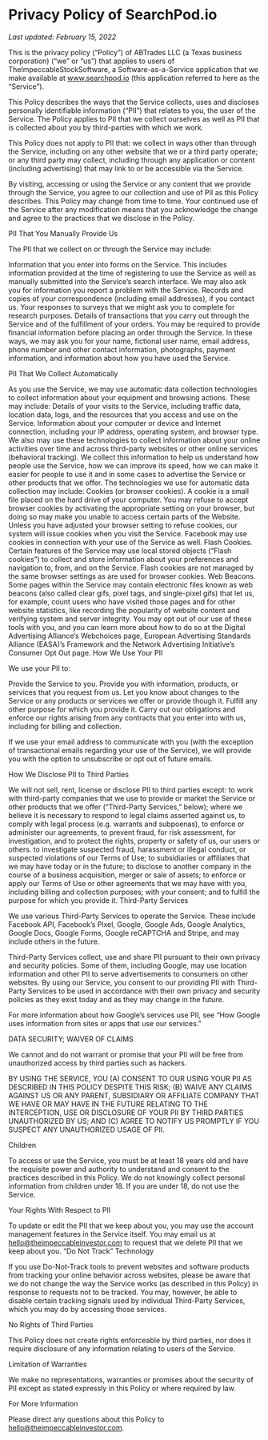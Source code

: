# Privacy Policy of SearchPod.io
 
_Last updated: February 15, 2022_

This is the privacy policy (“Policy”) of ABTrades LLC (a Texas business corporation) (“we” or “us”) that applies to users of TheImpeccableStockSoftware, a Software-as-a-Service application that we make available at www.searchpod.io (this application referred to here as the “Service”). 

This Policy describes the ways that the Service collects, uses and discloses personally identifiable information (“PII”) that relates to you, the user of the Service. The Policy applies to PII that we collect ourselves as well as PII that is collected about you by third-parties with which we work.

This Policy does not apply to PII that:
we collect in ways other than through the Service, including on any other website that we or a third party operate; or
any third party may collect, including through any application or content (including advertising) that may link to or be accessible via the Service.

By visiting, accessing or using the Service or any content that we provide through the Service, you agree to our collection and use of PII as this Policy describes. This Policy may change from time to time. Your continued use of the Service after any modification means that you acknowledge the change and agree to the practices that we disclose in the Policy.
 
PII That You Manually Provide Us

The PII that we collect on or through the Service may include:

Information that you enter into forms on the Service. This includes information provided at the time of registering to use the Service as well as manually submitted into the Service’s search interface. We may also ask you for information you report a problem with the Service.
Records and copies of your correspondence (including email addresses), if you contact us.
Your responses to surveys that we might ask you to complete for research purposes.
Details of transactions that you carry out through the Service and of the fulfillment of your orders. You may be required to provide financial information before placing an order through the Service.
In these ways, we may ask you for your name, fictional user name, email address, phone number and other contact information, photographs, payment information, and information about how you have used the Service.

PII That We Collect Automatically


As you use the Service, we may use automatic data collection technologies to collect information about your equipment and browsing actions. These may include:
Details of your visits to the Service, including traffic data, location data, logs, and the resources that you access and use on the Service.
Information about your computer or device and Internet connection, including your IP address, operating system, and browser type.
We also may use these technologies to collect information about your online activities over time and across third-party websites or other online services (behavioral tracking).
We collect this information to help us understand how people use the Service, how we can improve its speed, how we can make it easier for people to use it and in some cases to advertise the Service or other products that we offer. The technologies we use for automatic data collection may include:
Cookies (or browser cookies). A cookie is a small file placed on the hard drive of your computer. You may refuse to accept browser cookies by activating the appropriate setting on your browser, but doing so may make you unable to access certain parts of the Website. Unless you have adjusted your browser setting to refuse cookies, our system will issue cookies when you visit the Service. Facebook may use cookies in connection with your use of the Service as well.
Flash Cookies. Certain features of the Service may use local stored objects (“Flash cookies”) to collect and store information about your preferences and navigation to, from, and on the Service. Flash cookies are not managed by the same browser settings as are used for browser cookies.
Web Beacons. Some pages within the Service may contain electronic files known as web beacons (also called clear gifs, pixel tags, and single-pixel gifs) that let us, for example, count users who have visited those pages and for other website statistics, like recording the popularity of website content and verifying system and server integrity.
You may opt out of our use of these tools with you, and you can learn more about how to do so at the Digital Advertising Alliance’s Webchoices page, European Advertising Standards Alliance (EASA)’s Framework and the Network Advertising Initiative’s Consumer Opt Out page.
How We Use Your PII

We use your PII to:
	
Provide the Service to you.
Provide you with information, products, or services that you request from us.
Let you know about changes to the Service or any products or services we offer or provide though it.
Fulfill any other purpose for which you provide it.
Carry out our obligations and enforce our rights arising from any contracts that you enter into with us, including for billing and collection.

If we use your email address to communicate with you (with the exception of transactional emails regarding your use of the Service), we will provide you with the option to unsubscribe or opt out of future emails.

How We Disclose PII to Third Parties
 
We will not sell, rent, license or disclose PII to third parties except: 
to work with third-party companies that we use to provide or market the Service or other products that we offer (“Third-Party Services,” below);
where we believe it is necessary to respond to legal claims asserted against us, to comply with legal process (e.g. warrants and subpoenas), to enforce or administer our agreements, to prevent fraud, for risk assessment, for investigation, and to protect the rights, property or safety of us, our users or others.
to investigate suspected fraud, harassment or illegal conduct, or suspected violations of our Terms of Use;
to subsidiaries or affiliates that we may have today or in the future;
to disclose to another company in the course of a business acquisition, merger or sale of assets;
to enforce or apply our Terms of Use or other agreements that we may have with you, including billing and collection purposes;
with your consent; and
to fulfill the purpose for which you provide it. 
Third-Party Services
 
We use various Third-Party Services to operate the Service. These include Facebook API, Facebook’s Pixel, Google, Google Ads, Google Analytics, Google Docs, Google Forms, Google reCAPTCHA and Stripe, and may include others in the future.

Third-Party Services collect, use and share PII pursuant to their own privacy and security policies. Some of them, including Google, may use location information and other PII to serve advertisements to consumers on other websites. By using our Service, you consent to our providing PII with Third-Party Services to be used in accordance with their own privacy and security policies as they exist today and as they may change in the future.

For more information about how Google’s services use PII, see “How Google uses information from sites or apps that use our services.”

DATA SECURITY; WAIVER OF CLAIMS
 
We cannot and do not warrant or promise that your PII will be free from unauthorized access by third parties such as hackers.

BY USING THE SERVICE, YOU (A) CONSENT TO OUR USING YOUR PII AS DESCRIBED IN THIS POLICY DESPITE THIS RISK; (B) WAIVE ANY CLAIMS AGAINST US OR ANY PARENT, SUBSIDIARY OR AFFILIATE COMPANY THAT WE HAVE OR MAY HAVE IN THE FUTURE RELATING TO THE INTERCEPTION, USE OR DISCLOSURE OF YOUR PII BY THIRD PARTIES UNAUTHORIZED BY US; AND (C) AGREE TO NOTIFY US PROMPTLY IF YOU SUSPECT ANY UNAUTHORIZED USAGE OF PII.
	
Children

To access or use the Service, you must be at least 18 years old and have the requisite power and authority to understand and consent to the practices described in this Policy. We do not knowingly collect personal information from children under 18. If you are under 18, do not use the Service.

Your Rights With Respect to PII
 
To update or edit the PII that we keep about you, you may use the account management features in the Service itself. You may email us at hello@theimpeccableinvestor.com to request that we delete PII that we keep about you.
“Do Not Track” Technology
 
If you use Do-Not-Track tools to prevent websites and software products from tracking your online behavior across websites, please be aware that we do not change the way the Service works (as described in this Policy) in response to requests not to be tracked. You may, however, be able to disable certain tracking signals used by individual Third-Party Services, which you may do by accessing those services.

No Rights of Third Parties
 
This Policy does not create rights enforceable by third parties, nor does it require disclosure of any information relating to users of the Service.

Limitation of Warranties

We make no representations, warranties or promises about the security of PII except as stated expressly in this Policy or where required by law.

For More Information

Please direct any questions about this Policy to hello@theimpeccableinvestor.com.
